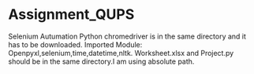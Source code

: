 # Assignment_QUPS
Selenium Autumation Python
chromedriver is in the same directory and it has to be downloaded.
Imported Module: Openpyxl,selenium,time,datetime,nltk.
Worksheet.xlsx and Project.py should be in the same directory.I am using absolute path. 
